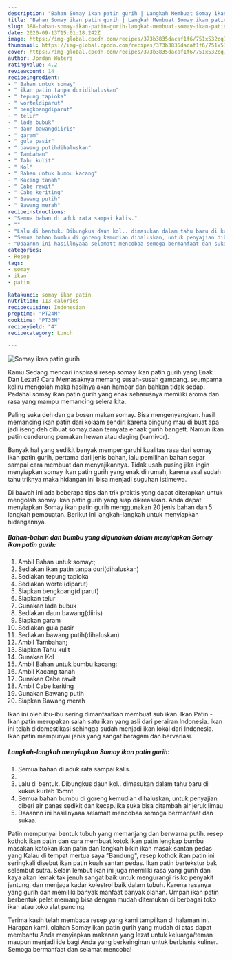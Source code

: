 ```yaml
---
description: "Bahan Somay ikan patin gurih | Langkah Membuat Somay ikan patin gurih Yang Sempurna"
title: "Bahan Somay ikan patin gurih | Langkah Membuat Somay ikan patin gurih Yang Sempurna"
slug: 388-bahan-somay-ikan-patin-gurih-langkah-membuat-somay-ikan-patin-gurih-yang-sempurna
date: 2020-09-13T15:01:18.242Z
image: https://img-global.cpcdn.com/recipes/373b3835dacaf1f6/751x532cq70/somay-ikan-patin-gurih-foto-resep-utama.jpg
thumbnail: https://img-global.cpcdn.com/recipes/373b3835dacaf1f6/751x532cq70/somay-ikan-patin-gurih-foto-resep-utama.jpg
cover: https://img-global.cpcdn.com/recipes/373b3835dacaf1f6/751x532cq70/somay-ikan-patin-gurih-foto-resep-utama.jpg
author: Jordan Waters
ratingvalue: 4.2
reviewcount: 14
recipeingredient:
- " Bahan untuk somay"
- " ikan patin tanpa duridihaluskan"
- " tepung tapioka"
- " worteldiparut"
- " bengkoangdiparut"
- " telur"
- " lada bubuk"
- " daun bawangdiiris"
- " garam"
- " gula pasir"
- " bawang putihdihaluskan"
- " Tambahan"
- " Tahu kulit"
- " Kol"
- " Bahan untuk bumbu kacang"
- " Kacang tanah"
- " Cabe rawit"
- " Cabe keriting"
- " Bawang putih"
- " Bawang merah"
recipeinstructions:
- "Semua bahan di aduk rata sampai kalis."
- ""
- "Lalu di bentuk. Dibungkus daun kol.. dimasukan dalam tahu baru di kukus kurleb 15mnt"
- "Semua bahan bumbu di goreng kemudian dihaluskan, untuk penyajian diberi air panas sedikit dan kecap.jika suka bisa ditambah air jeruk limau"
- "Daaannn ini hasillnyaaa selamatt mencobaa semoga bermanfaat dan sukaa."
categories:
- Resep
tags:
- somay
- ikan
- patin

katakunci: somay ikan patin 
nutrition: 113 calories
recipecuisine: Indonesian
preptime: "PT24M"
cooktime: "PT33M"
recipeyield: "4"
recipecategory: Lunch

---
```



![Somay ikan patin gurih](https://img-global.cpcdn.com/recipes/373b3835dacaf1f6/751x532cq70/somay-ikan-patin-gurih-foto-resep-utama.jpg)

Kamu Sedang mencari inspirasi resep somay ikan patin gurih yang Enak Dan Lezat? Cara Memasaknya memang susah-susah gampang. seumpama keliru mengolah maka hasilnya akan hambar dan bahkan tidak sedap. Padahal somay ikan patin gurih yang enak seharusnya memiliki aroma dan rasa yang mampu memancing selera kita.

Paling suka deh dan ga bosen makan somay. Bisa mengenyangkan. hasil memancing ikan patin dari kolaam sendiri karena bingung mau di buat apa jadi iseng deh dibuat somay.daan ternyata enaak gurih bangett. Namun ikan patin cenderung pemakan hewan atau daging (karnivor).

Banyak hal yang sedikit banyak mempengaruhi kualitas rasa dari somay ikan patin gurih, pertama dari jenis bahan, lalu pemilihan bahan segar sampai cara membuat dan menyajikannya. Tidak usah pusing jika ingin menyiapkan somay ikan patin gurih yang enak di rumah, karena asal sudah tahu triknya maka hidangan ini bisa menjadi suguhan istimewa.


Di bawah ini ada beberapa tips dan trik praktis yang dapat diterapkan untuk mengolah somay ikan patin gurih yang siap dikreasikan. Anda dapat menyiapkan Somay ikan patin gurih menggunakan 20 jenis bahan dan 5 langkah pembuatan. Berikut ini langkah-langkah untuk menyiapkan hidangannya.

<!--inarticleads1-->

##### Bahan-bahan dan bumbu yang digunakan dalam menyiapkan Somay ikan patin gurih:

1. Ambil  Bahan untuk somay:;
1. Sediakan  ikan patin tanpa duri(dihaluskan)
1. Sediakan  tepung tapioka
1. Sediakan  wortel(diparut)
1. Siapkan  bengkoang(diparut)
1. Siapkan  telur
1. Gunakan  lada bubuk
1. Sediakan  daun bawang(diiris)
1. Siapkan  garam
1. Sediakan  gula pasir
1. Sediakan  bawang putih(dihaluskan)
1. Ambil  Tambahan;
1. Siapkan  Tahu kulit
1. Gunakan  Kol
1. Ambil  Bahan untuk bumbu kacang:
1. Ambil  Kacang tanah
1. Gunakan  Cabe rawit
1. Ambil  Cabe keriting
1. Gunakan  Bawang putih
1. Siapkan  Bawang merah


Ikan ini oleh ibu-ibu sering dimanfaatkan membuat sub ikan. Ikan Patin - Ikan patin merupakan salah satu ikan yang asli dari perairan Indonesia. Ikan ini telah didomestikasi sehingga sudah menjadi ikan lokal dari Indonesia. Ikan patin mempunyai jenis yang sangat beragam dan bervariasi. 

<!--inarticleads2-->

##### Langkah-langkah menyiapkan Somay ikan patin gurih:

1. Semua bahan di aduk rata sampai kalis.
1. 
1. Lalu di bentuk. Dibungkus daun kol.. dimasukan dalam tahu baru di kukus kurleb 15mnt
1. Semua bahan bumbu di goreng kemudian dihaluskan, untuk penyajian diberi air panas sedikit dan kecap.jika suka bisa ditambah air jeruk limau
1. Daaannn ini hasillnyaaa selamatt mencobaa semoga bermanfaat dan sukaa.


Patin mempunyai bentuk tubuh yang memanjang dan berwarna putih. resep kothok ikan patin dan cara membuat kotok ikan patin lengkap bumbu masakan kotokan ikan patin dan langkah bikin ikan masak santan pedas yang Kalau di tempat mertua saya &#34;Bandung&#34;, resep kothok ikan patin ini seringkali disebut ikan patin kuah santan pedas. Ikan patin bertekstur bak selembut sutra. Selain lembut ikan ini juga memiliki rasa yang gurih dan kaya akan lemak tak jenuh sangat baik untuk mengurangi risiko penyakit jantung, dan menjaga kadar kolestrol baik dalam tubuh. Karena rasanya yang gurih dan memiliki banyak manfaat banyak olahan. Umpan ikan patin berbentuk pelet memang bisa dengan mudah ditemukan di berbagai toko ikan atau toko alat pancing. 

Terima kasih telah membaca resep yang kami tampilkan di halaman ini. Harapan kami, olahan Somay ikan patin gurih yang mudah di atas dapat membantu Anda menyiapkan makanan yang lezat untuk keluarga/teman maupun menjadi ide bagi Anda yang berkeinginan untuk berbisnis kuliner. Semoga bermanfaat dan selamat mencoba!
